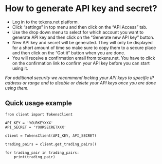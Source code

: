 # How to generate API key and secret?

- Log in to the tokens.net platform.
- Click “settings” in top menu and then click on the “API Access” tab.
- Use the drop down menu to select for which account you want to generate API key and then click on the “Generate new API key” button.
- New API key and secret will be generated. They will only be displayed for a short amount of time so make sure to copy them to a secure place and then click on the “Got it” button when you are done.
- You will receive a confirmation email from tokens.net. You have to click on the confirmation link to confirm your API key before you can start using it.

*For additional security we recommend locking your API keys to specific IP address or range and to disable or delete your API keys once you are done using them.*


## Quick usage example

```
from client import TokensClient

API_KEY = 'YOURKEYXXX'
API_SECRET = 'YOURSECRETXXX'

client = TokensClient(API_KEY, API_SECRET)

trading_pairs = client.get_trading_pairs()

for trading_pair in trading_pairs:
    print(trading_pair)
```
